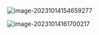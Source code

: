 ![image-20231014154659277](note/image-20231014154659277.png)

![image-20231014161700217](note/image-20231014161700217.png)

